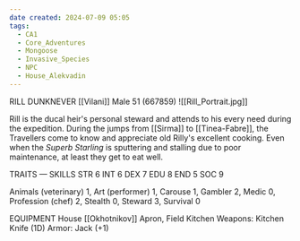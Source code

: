 ```yaml
---
date created: 2024-07-09 05:05
tags:
  - CA1
  - Core_Adventures
  - Mongoose
  - Invasive_Species
  - NPC
  - House_Alekvadin
---
```


RILL DUNKNEVER
[[Vilani]] Male 51 (667859)
![[Rill_Portrait.jpg]]

Rill is the ducal heir's personal steward and attends to his every need during the expedition. During the jumps from [[Sirma]] to [[Tinea-Fabre]], the Travellers come to know and appreciate old Rilly's excellent cooking. Even when the _Superb Starling_ is sputtering and stalling due to poor maintenance, at least they get to eat well.

TRAITS — SKILLS
STR 6 INT 6
DEX 7 EDU 8
END 5 SOC 9

Animals (veterinary) 1, Art (performer) 1, Carouse 1, Gambler 2, Medic 0, Profession (chef) 2, Stealth 0, Steward 3, Survival 0

EQUIPMENT House [[Okhotnikov]] Apron, Field Kitchen
Weapons: Kitchen Knife (1D)
Armor: Jack (+1)
